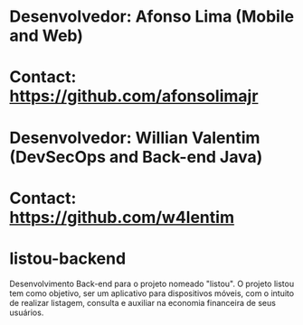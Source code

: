 # Desenvolvedor: Afonso Lima (Mobile and Web)
# Contact: https://github.com/afonsolimajr
# 
# Desenvolvedor: Willian Valentim (DevSecOps and Back-end Java)
# Contact: https://github.com/w4lentim

# listou-backend
Desenvolvimento Back-end para o projeto nomeado "listou".
O projeto listou tem como objetivo, ser um aplicativo para dispositivos móveis, com o intuito de realizar
listagem, consulta e auxiliar na economia financeira de seus usuários.
